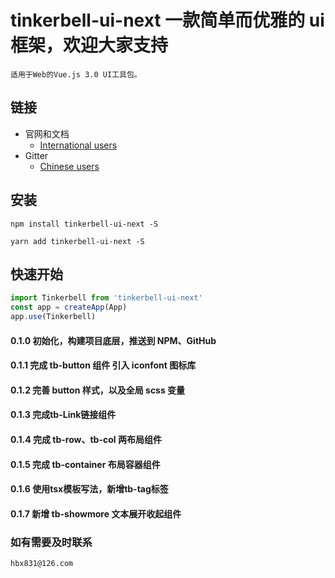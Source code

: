 <!--
 * @Author: your name
 * @Date: 2021-08-19 10:15:30
 * @LastEditTime: 2021-08-30 10:21:47
 * @LastEditors: Please set LastEditors
 * @Description: In User Settings Edit
 * @FilePath: /tinkerbell-ui-next/README.md
-->

# tinkerbell-ui-next 一款简单而优雅的 ui 框架，欢迎大家支持


```
适用于Web的Vue.js 3.0 UI工具包。
```
## 链接
- 官网和文档
  - [International users](http://tinkerbell.top)
- Gitter
  - [Chinese users](https://github.com/hanbingxu82/tinkerbell-ui-next)

## 安装
```shell
npm install tinkerbell-ui-next -S

yarn add tinkerbell-ui-next -S
```

## 快速开始
``` javascript
import Tinkerbell from 'tinkerbell-ui-next'
const app = createApp(App)
app.use(Tinkerbell)

```

#### 0.1.0 初始化，构建项目底层，推送到 NPM、GitHub

#### 0.1.1 完成 tb-button 组件 引入 iconfont 图标库

#### 0.1.2 完善 button 样式，以及全局 scss 变量

#### 0.1.3 完成tb-Link链接组件

#### 0.1.4 完成 tb-row、tb-col 两布局组件

#### 0.1.5 完成 tb-container 布局容器组件

#### 0.1.6 使用tsx模板写法，新增tb-tag标签

#### 0.1.7 新增 tb-showmore 文本展开收起组件

### 如有需要及时联系

```
hbx831@126.com
```


